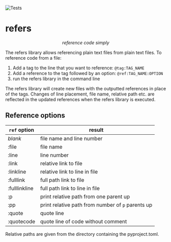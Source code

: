 ![Tests](https://github.com/Stoops-ML/refers/actions/workflows/tests.yml/badge.svg)
# refers
*<p style="text-align: center;">reference code simply</p>*
The refers library allows referencing plain text files from plain text files. To reference code from a file:
1. Add a tag to the line that you want to reference: `@tag:TAG_NAME`
2. Add a reference to the tag followed by an option: `@ref:TAG_NAME:OPTION`
3. run the refers library in the command line


The refers library will create new files with the outputted references in place of the tags. 
Changes of line placement, file name, relative path etc. are reflected in the updated references when the refers library is executed.

## Reference options

| `ref` option  | result                                            |
|---------------|---------------------------------------------------|
| *blank*       | file name and line number                         |
| :file         | file name                                         |
| :line         | line number                                       |
| :link         | relative link to file                             |
| :linkline     | relative link to line in file                     |
| :fulllink     | full path link to file                            |
| :fulllinkline | full path link to line in file                    |
| :p            | print relative path from one parent up            |
| :pp           | print relative path from number of `p` parents up |
| :quote        | quote line                                        |
| :quotecode    | quote line of code without comment                |

Relative paths are given from the directory containing the pyproject.toml.

